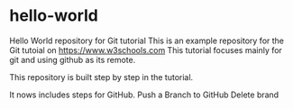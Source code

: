 # hello-world
Hello World repository for Git tutorial
This is an example repository for the Git tutoial on https://www.w3schools.com
This tutorial focuses mainly for git and using github as its remote.

This repository is built step by step in the tutorial.

It nows includes steps for GitHub.
Push a Branch to GitHub
Delete brand
